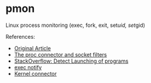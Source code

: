 pmon
====

Linux process monitoring (exec, fork, exit, set*uid, set*gid)

References:
  - [Original Article](http://bewareofgeek.livejournal.com/2945.html)
  - [The proc connector and socket filters](http://netsplit.com/2011/02/09/the-proc-connector-and-socket-filters/)
  - [StackOverflow: Detect Launching of programs](http://stackoverflow.com/questions/6075013/linux-detect-launching-of-programs)
  - [exec notify](http://users.suse.com/~krahmer/exec-notify.c)
  - [Kernel connector](https://www.kernel.org/doc/Documentation/connector/)
